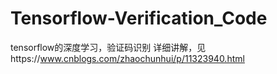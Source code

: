 # Tensorflow-Verification_Code
tensorflow的深度学习，验证码识别
详细讲解，见https://www.cnblogs.com/zhaochunhui/p/11323940.html
